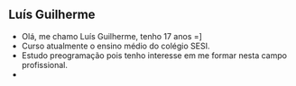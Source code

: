 ## Luís Guilherme

- Olá, me chamo Luís Guilherme, tenho 17 anos =]
- Curso atualmente o ensino médio do colégio SESI.
- Estudo preogramação pois tenho interesse em me formar nesta campo profissional.
- 

